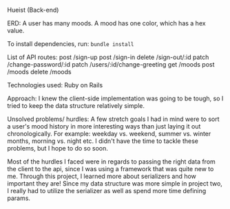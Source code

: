 Hueist (Back-end)

[Client-side repo]: https://github.com/xiangcatherine/hueist
[Deployed client app]: https://hueist.herokuapp.com
[Deployed api]: https://hueist-backend.herokuapp.com/

ERD:
A user has many moods.
A mood has one color, which has a hex value.

To install dependencies, run:
```bundle install```

List of API routes:
post /sign-up
post /sign-in
delete /sign-out/:id
patch /change-password/:id
patch /users/:id/change-greeting
get /moods
post /moods
delete /moods

Technologies used:
Ruby on Rails

Approach:
I knew the client-side implementation was going to be tough, so I tried to keep the data structure relatively simple. 

Unsolved problems/ hurdles:
A few stretch goals I had in mind were to sort a user's mood history in more interesting ways than just laying it out chronologically. For example: weekday vs. weekend, summer vs. winter months, morning vs. night etc. I didn't have the time to tackle these problems, but I hope to do so soon. 

Most of the hurdles I faced were in regards to passing the right data from the client to the api, since I was using a framework that was quite new to me. Through this project, I learned more about serializers and how important they are! Since my data structure was more simple in project two, I really had to utilize the serializer as well as spend more time defining params.
